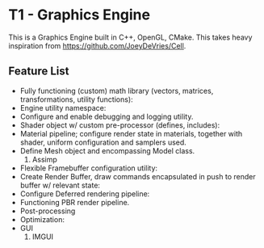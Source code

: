 T1 - Graphics Engine
======
This is a Graphics Engine built in C++, OpenGL, CMake. This takes heavy inspiration from https://github.com/JoeyDeVries/Cell.  

Feature List 
------
* Fully functioning (custom) math library (vectors, matrices, transformations, utility functions):
* Engine utility namespace:
* Configure and enable debugging and logging utility.
* Shader object w/ custom pre-processor (defines, includes):
* Material pipeline; configure render state in materials, together with shader, uniform configuration and samplers used.
* Define Mesh object and encompassing Model class.
    1. Assimp
* Flexible Framebuffer configuration utility:
* Create Render Buffer, draw commands encapsulated in push to render buffer w/ relevant state:
* Configure Deferred rendering pipeline:
* Functioning PBR render pipeline.
* Post-processing
* Optimization:
* GUI 
    1. IMGUI		
